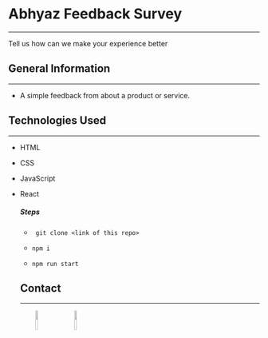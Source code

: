 <h1>Abhyaz Feedback Survey</h1>
<hr><p>Tell us how can we make your experience better</p><h2>General Information</h2>
<hr><ul>
<li>A simple feedback from about a product or service.</li>
</ul><h2>Technologies Used</h2>
<hr><ul>
<li>HTML</li>
</ul><ul>
<li>CSS</li>
</ul><ul>
<li>JavaScript</li>
</ul><ul>
<li>React</li>
<h5>Steps</h5>

- ``` git clone <link of this repo>```

- ``` npm i ```

- ``` npm run start ```
<h2>Contact</h2>
<hr><p><span style="margin-right: 30px;"></span><a href="https://www.linkedin.com/in/saurabh-satapathy-692a6a1b9/"><img target="_blank" src="https://cdn.jsdelivr.net/gh/devicons/devicon/icons/linkedin/linkedin-original.svg" style="width: 10%;"></a><span style="margin-right: 30px;"></span><a href="https://github.com/saurabh190802"><img target="_blank" src="https://cdn.jsdelivr.net/gh/devicons/devicon@v2.15.1/devicon.min.css" style="width: 10%;"></a></p>
